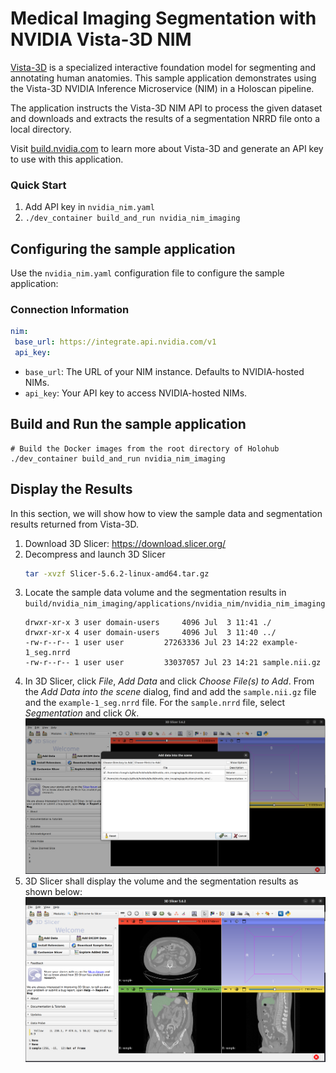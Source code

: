 # Medical Imaging Segmentation with NVIDIA Vista-3D NIM

[Vista-3D](https://build.nvidia.com/nvidia/vista-3d) is a specialized interactive foundation model for segmenting and annotating human anatomies.
This sample application demonstrates using the Vista-3D NVIDIA Inference Microservice (NIM) in a Holoscan pipeline.

The application instructs the Vista-3D NIM API to process the given dataset and downloads and extracts the results of a segmentation NRRD file onto a local directory.

Visit [build.nvidia.com](https://build.nvidia.com) to learn more about Vista-3D and generate an API key to use with this application.

### Quick Start

1. Add API key in `nvidia_nim.yaml`
2. `./dev_container build_and_run nvidia_nim_imaging`

## Configuring the sample application

Use the `nvidia_nim.yaml` configuration file to configure the sample application:

### Connection Information

```yaml
nim:
 base_url: https://integrate.api.nvidia.com/v1
 api_key:
```

- `base_url`: The URL of your NIM instance. Defaults to NVIDIA-hosted NIMs.
- `api_key`: Your API key to access NVIDIA-hosted NIMs.


## Build and Run the sample application

```
# Build the Docker images from the root directory of Holohub
./dev_container build_and_run nvidia_nim_imaging
```

## Display the Results

In this section, we will show how to view the sample data and segmentation results returned from Vista-3D.

1. Download 3D Slicer: https://download.slicer.org/
2. Decompress and launch 3D Slicer
   ```bash
   tar -xvzf Slicer-5.6.2-linux-amd64.tar.gz
   ```
3. Locate the sample data volume and the segmentation results in `build/nvidia_nim_imaging/applications/nvidia_nim/nvidia_nim_imaging`
   ```
   drwxr-xr-x 3 user domain-users     4096 Jul  3 11:41 ./
   drwxr-xr-x 4 user domain-users     4096 Jul  3 11:40 ../
   -rw-r--r-- 1 user user         27263336 Jul 23 14:22 example-1_seg.nrrd
   -rw-r--r-- 1 user user         33037057 Jul 23 14:21 sample.nii.gz
   ```
5. In 3D Slicer, click *File*, *Add Data* and click *Choose File(s) to Add*.
   From the *Add Data into the scene* dialog, find and add the `sample.nii.gz` file and the `example-1_seg.nrrd` file.
   For the `sample.nrrd` file, select *Segmentation* and click *Ok*.
   ![](./assets/3d-slicer-1.png)
6. 3D Slicer shall display the volume and the segmentation results as shown below:
   ![](./assets/3d-slicer-2.png)
